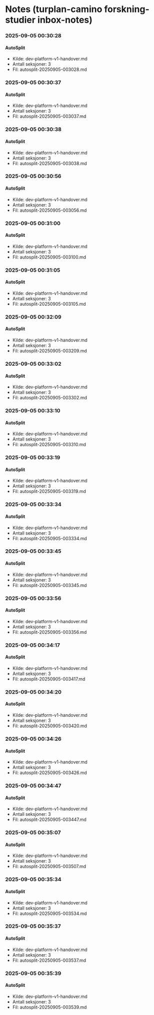 # Notes (turplan-camino forskning-studier inbox-notes)


### 2025-09-05 00:30:28
#### AutoSplit
- Kilde: dev-platform-v1-handover.md
- Antall seksjoner: 3
- Fil: autosplit-20250905-003028.md




### 2025-09-05 00:30:37
#### AutoSplit
- Kilde: dev-platform-v1-handover.md
- Antall seksjoner: 3
- Fil: autosplit-20250905-003037.md




### 2025-09-05 00:30:38
#### AutoSplit
- Kilde: dev-platform-v1-handover.md
- Antall seksjoner: 3
- Fil: autosplit-20250905-003038.md




### 2025-09-05 00:30:56
#### AutoSplit
- Kilde: dev-platform-v1-handover.md
- Antall seksjoner: 3
- Fil: autosplit-20250905-003056.md




### 2025-09-05 00:31:00
#### AutoSplit
- Kilde: dev-platform-v1-handover.md
- Antall seksjoner: 3
- Fil: autosplit-20250905-003100.md




### 2025-09-05 00:31:05
#### AutoSplit
- Kilde: dev-platform-v1-handover.md
- Antall seksjoner: 3
- Fil: autosplit-20250905-003105.md




### 2025-09-05 00:32:09
#### AutoSplit
- Kilde: dev-platform-v1-handover.md
- Antall seksjoner: 3
- Fil: autosplit-20250905-003209.md




### 2025-09-05 00:33:02
#### AutoSplit
- Kilde: dev-platform-v1-handover.md
- Antall seksjoner: 3
- Fil: autosplit-20250905-003302.md




### 2025-09-05 00:33:10
#### AutoSplit
- Kilde: dev-platform-v1-handover.md
- Antall seksjoner: 3
- Fil: autosplit-20250905-003310.md




### 2025-09-05 00:33:19
#### AutoSplit
- Kilde: dev-platform-v1-handover.md
- Antall seksjoner: 3
- Fil: autosplit-20250905-003319.md




### 2025-09-05 00:33:34
#### AutoSplit
- Kilde: dev-platform-v1-handover.md
- Antall seksjoner: 3
- Fil: autosplit-20250905-003334.md




### 2025-09-05 00:33:45
#### AutoSplit
- Kilde: dev-platform-v1-handover.md
- Antall seksjoner: 3
- Fil: autosplit-20250905-003345.md




### 2025-09-05 00:33:56
#### AutoSplit
- Kilde: dev-platform-v1-handover.md
- Antall seksjoner: 3
- Fil: autosplit-20250905-003356.md




### 2025-09-05 00:34:17
#### AutoSplit
- Kilde: dev-platform-v1-handover.md
- Antall seksjoner: 3
- Fil: autosplit-20250905-003417.md




### 2025-09-05 00:34:20
#### AutoSplit
- Kilde: dev-platform-v1-handover.md
- Antall seksjoner: 3
- Fil: autosplit-20250905-003420.md




### 2025-09-05 00:34:26
#### AutoSplit
- Kilde: dev-platform-v1-handover.md
- Antall seksjoner: 3
- Fil: autosplit-20250905-003426.md




### 2025-09-05 00:34:47
#### AutoSplit
- Kilde: dev-platform-v1-handover.md
- Antall seksjoner: 3
- Fil: autosplit-20250905-003447.md




### 2025-09-05 00:35:07
#### AutoSplit
- Kilde: dev-platform-v1-handover.md
- Antall seksjoner: 3
- Fil: autosplit-20250905-003507.md




### 2025-09-05 00:35:34
#### AutoSplit
- Kilde: dev-platform-v1-handover.md
- Antall seksjoner: 3
- Fil: autosplit-20250905-003534.md




### 2025-09-05 00:35:37
#### AutoSplit
- Kilde: dev-platform-v1-handover.md
- Antall seksjoner: 3
- Fil: autosplit-20250905-003537.md




### 2025-09-05 00:35:39
#### AutoSplit
- Kilde: dev-platform-v1-handover.md
- Antall seksjoner: 3
- Fil: autosplit-20250905-003539.md

